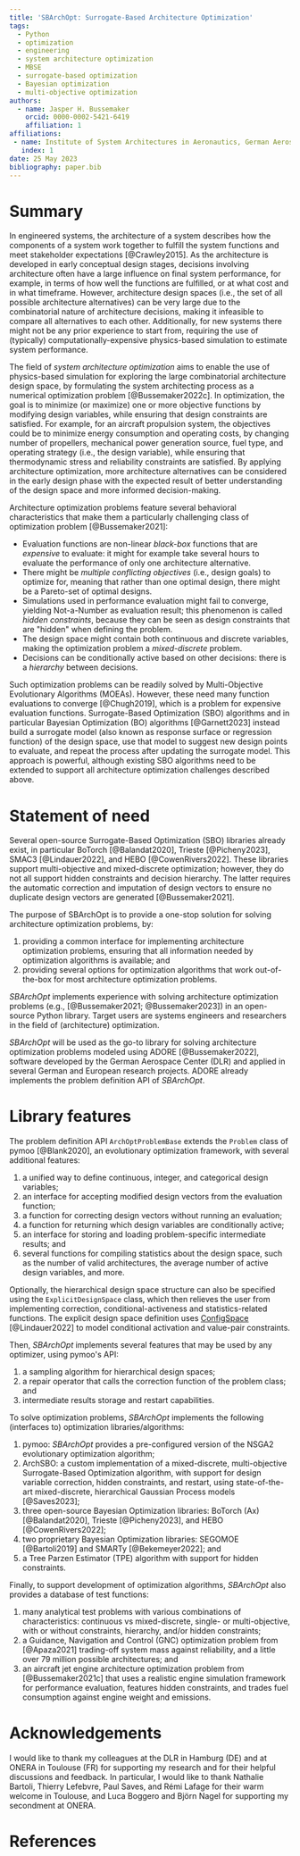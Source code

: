```yaml
---
title: 'SBArchOpt: Surrogate-Based Architecture Optimization'
tags:
  - Python
  - optimization
  - engineering
  - system architecture optimization
  - MBSE
  - surrogate-based optimization
  - Bayesian optimization
  - multi-objective optimization
authors:
  - name: Jasper H. Bussemaker
    orcid: 0000-0002-5421-6419
    affiliation: 1
affiliations:
 - name: Institute of System Architectures in Aeronautics, German Aerospace Center (DLR), Hamburg, Germany
   index: 1
date: 25 May 2023
bibliography: paper.bib
---
```


# Summary

In engineered systems, the architecture of a system describes how the components of a system work together to fulfill
the system functions and meet stakeholder expectations [@Crawley2015].
As the architecture is developed in early conceptual design stages, decisions involving architecture often have a large
influence on final system performance, for example, in terms of how well the functions are fulfilled, or at what
cost and in what timeframe.
However, architecture design spaces (i.e., the set of all possible architecture alternatives) can be very large due to
the combinatorial nature of architecture decisions, making it infeasible to compare all alternatives to each other.
Additionally, for new systems there might not be any prior experience to start from, requiring the use of
(typically) computationally-expensive physics-based simulation to estimate system performance.

The field of *system architecture optimization* aims to enable the use of physics-based simulation for
exploring the large combinatorial architecture design space, by formulating the system architecting process as a
numerical optimization problem [@Bussemaker2022c]. In optimization, the goal is to minimize (or maximize) one or more
objective functions by modifying design variables, while ensuring that design constraints are satisfied.
For example, for an aircraft propulsion system, the objectives could be to minimize energy consumption and operating
costs, by changing number of propellers, mechanical power generation source, fuel type, and operating strategy
(i.e., the design variable), while ensuring that thermodynamic stress and reliability constraints are satisfied.
By applying architecture optimization, more architecture alternatives can be considered in the early design phase with
the expected result of better understanding of the design space and more informed decision-making.

Architecture optimization problems feature several behavioral characteristics that make them a particularly
challenging class of optimization problem [@Bussemaker2021]:

- Evaluation functions are non-linear *black-box* functions that are *expensive* to evaluate: it might for example
  take several hours to evaluate the performance of only one architecture alternative.
- There might be *multiple conflicting objectives* (i.e., design goals) to optimize for, meaning that rather than one
  optimal design, there might be a Pareto-set of optimal designs.
- Simulations used in performance evaluation might fail to converge, yielding Not-a-Number as evaluation result; this
  phenomenon is called *hidden constraints*, because they can be seen as design constraints that are "hidden" when
  defining the problem.
- The design space might contain both continuous and discrete variables, making the optimization problem a
  *mixed-discrete* problem.
- Decisions can be conditionally active based on other decisions: there is a *hierarchy* between decisions.

Such optimization problems can be readily solved by Multi-Objective Evolutionary Algorithms (MOEAs). However, these
need many function evaluations to converge [@Chugh2019], which is a problem for expensive evaluation functions.
Surrogate-Based Optimization (SBO) algorithms and in particular Bayesian Optimization (BO) algorithms [@Garnett2023]
instead build a surrogate model (also known as response surface or regression function) of the design space, use
that model to suggest new design points to evaluate, and repeat the process after updating the surrogate model.
This approach is powerful, although existing SBO algorithms need to be extended to support all architecture optimization
challenges described above.

# Statement of need

Several open-source Surrogate-Based Optimization (SBO) libraries already exist, in particular
BoTorch [@Balandat2020],
Trieste [@Picheny2023],
SMAC3 [@Lindauer2022],
and
HEBO [@CowenRivers2022].
These libraries support multi-objective and mixed-discrete optimization; however, they do not all support hidden constraints
and decision hierarchy. The latter requires the automatic correction and imputation of design vectors to ensure
no duplicate design vectors are generated [@Bussemaker2021].

The purpose of SBArchOpt is to provide a one-stop solution for solving architecture optimization problems, by:

1. providing a common interface for implementing architecture optimization problems, ensuring that all information
   needed by optimization algorithms is available; and
2. providing several options for optimization algorithms that work out-of-the-box for most architecture optimization
   problems.

*SBArchOpt* implements experience with solving architecture optimization problems
(e.g., [@Bussemaker2021; @Bussemaker2023]) in an open-source Python library.
Target users are systems engineers and researchers in the field of (architecture) optimization.

*SBArchOpt* will be used as the go-to library for solving architecture optimization problems modeled
using ADORE [@Bussemaker2022], software developed by the German Aerospace Center (DLR) and applied in several
German and European research projects.
ADORE already implements the problem definition API of *SBArchOpt*.

# Library features

The problem definition API `ArchOptProblemBase` extends the `Problem` class of pymoo [@Blank2020],
an evolutionary optimization framework, with several additional features:

1. a unified way to define continuous, integer, and categorical design variables;
2. an interface for accepting modified design vectors from the evaluation function;
3. a function for correcting design vectors without running an evaluation;
4. a function for returning which design variables are conditionally active;
5. an interface for storing and loading problem-specific intermediate results; and
6. several functions for compiling statistics about the design space, such as the number of valid architectures, the
   average number of active design variables, and more.

Optionally, the hierarchical design space structure can also be specified using the `ExplicitDesignSpace` class,
which then relieves the user from implementing correction, conditional-activeness and statistics-related functions.
The explicit design space definition uses [ConfigSpace](https://github.com/automl/ConfigSpace) [@Lindauer2022] to model
conditional activation and value-pair constraints.

Then, *SBArchOpt* implements several features that may be used by any optimizer, using pymoo's API:

1. a sampling algorithm for hierarchical design spaces;
2. a repair operator that calls the correction function of the problem class; and
3. intermediate results storage and restart capabilities.

To solve optimization problems, *SBArchOpt* implements the following (interfaces to) optimization libraries/algorithms:

1. pymoo: *SBArchOpt* provides a pre-configured version of the NSGA2 evolutionary optimization algorithm;
2. ArchSBO: a custom implementation of a mixed-discrete, multi-objective Surrogate-Based Optimization algorithm, with
   support for design variable correction, hidden constraints, and restart,
   using state-of-the-art mixed-discrete, hierarchical Gaussian Process models [@Saves2023];
3. three open-source Bayesian Optimization libraries:
   BoTorch (Ax) [@Balandat2020], Trieste [@Picheny2023], and HEBO [@CowenRivers2022];
4. two proprietary Bayesian Optimization libraries: SEGOMOE [@Bartoli2019] and SMARTy [@Bekemeyer2022]; and
5. a Tree Parzen Estimator (TPE) algorithm with support for hidden constraints.

Finally, to support development of optimization algorithms, *SBArchOpt* also provides a database of test functions:

1. many analytical test problems with various combinations of characteristics: continuous vs mixed-discrete,
   single- or multi-objective, with or without constraints, hierarchy, and/or hidden constraints;
2. a Guidance, Navigation and Control (GNC) optimization problem from [@Apaza2021] trading-off system mass against
   reliability, and a little over 79 million possible architectures; and
3. an aircraft jet engine architecture optimization problem from [@Bussemaker2021c] that uses a realistic engine
   simulation framework for performance evaluation, features hidden constraints, and trades fuel consumption against
   engine weight and emissions.

# Acknowledgements

I would like to thank my colleagues at the DLR in Hamburg (DE) and at ONERA in Toulouse (FR)
for supporting my research and for their helpful discussions and feedback. In particular,
I would like to thank Nathalie Bartoli, Thierry Lefebvre, Paul Saves, and Rémi Lafage for their
warm welcome in Toulouse, and Luca Boggero and Björn Nagel for supporting my secondment at ONERA.

# References
